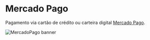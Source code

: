 # Mercado Pago

Pagamento via cartão de crédito ou carteira digital [Mercado Pago](https://www.mercadopago.com.br/).

![MercadoPago banner](https://us-central1-ecom-mp.cloudfunctions.net/app/checkout-stamp.png)
